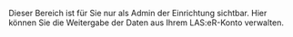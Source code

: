 Dieser Bereich ist für Sie nur als Admin der Einrichtung sichtbar. Hier können Sie die Weitergabe der Daten aus Ihrem LAS:eR-Konto verwalten.
